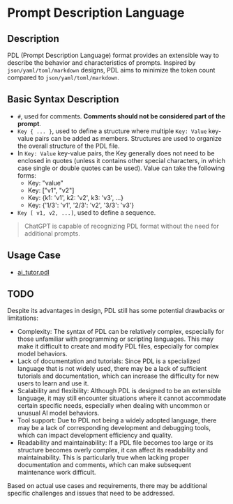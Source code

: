 # Prompt Description Language

## Description

PDL (Prompt Description Language) format provides an extensible way to describe the behavior and characteristics of prompts. Inspired by `json/yaml/toml/markdown` designs, PDL aims to minimize the token count compared to `json/yaml/toml/markdown`.

## Basic Syntax Description

- `#`, used for comments. **Comments should not be considered part of the prompt**.
- `Key { ... }`, used to define a structure where multiple `Key: Value` key-value pairs can be added as members. Structures are used to organize the overall structure of the PDL file.
- In `Key: Value` key-value pairs, the Key generally does not need to be enclosed in quotes (unless it contains other special characters, in which case single or double quotes can be used). Value can take the following forms:
    - Key: "value"
    - Key: ["v1", "v2"]
    - Key: {k1: 'v1', k2: 'v2', k3: 'v3', ...}
    - Key: {'1/3': 'v1', '2/3': 'v2', '3/3': 'v3'}
- `Key [ v1, v2, ...]`, used to define a sequence.

> ChatGPT is capable of recognizing PDL format without the need for additional prompts.

## Usage Case

- [ai_tutor.pdl](./templates/ai_tutor.pdl)


## TODO

Despite its advantages in design, PDL still has some potential drawbacks or limitations:

- Complexity: The syntax of PDL can be relatively complex, especially for those unfamiliar with programming or scripting languages. This may make it difficult to create and modify PDL files, especially for complex model behaviors.
- Lack of documentation and tutorials: Since PDL is a specialized language that is not widely used, there may be a lack of sufficient tutorials and documentation, which can increase the difficulty for new users to learn and use it.
- Scalability and flexibility: Although PDL is designed to be an extensible language, it may still encounter situations where it cannot accommodate certain specific needs, especially when dealing with uncommon or unusual AI model behaviors.
- Tool support: Due to PDL not being a widely adopted language, there may be a lack of corresponding development and debugging tools, which can impact development efficiency and quality.
- Readability and maintainability: If a PDL file becomes too large or its structure becomes overly complex, it can affect its readability and maintainability. This is particularly true when lacking proper documentation and comments, which can make subsequent maintenance work difficult.

Based on actual use cases and requirements, there may be additional specific challenges and issues that need to be addressed.
